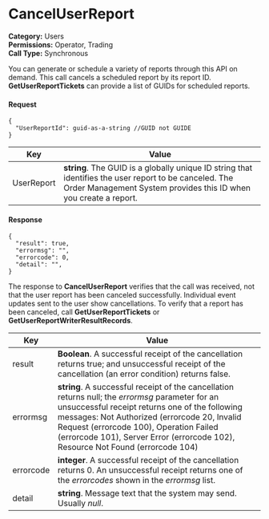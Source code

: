 # CancelUserReport

**Category:** Users\
**Permissions:** Operator, Trading\
**Call Type:** Synchronous

You can generate or schedule a variety of reports through this API on demand. This call cancels a scheduled report by its report ID. **GetUserReportTickets** can provide a list of GUIDs for scheduled reports.

#### Request <a href="#request" id="request"></a>

```
{
  "UserReportId": guid-as-a-string //GUID not GUIDE
}
```

| Key        | Value                                                                                                                                                                      |
| ---------- | -------------------------------------------------------------------------------------------------------------------------------------------------------------------------- |
| UserReport | **string**. The GUID is a globally unique ID string that identifies the user report to be canceled. The Order Management System provides this ID when you create a report. |

#### Response <a href="#response" id="response"></a>

```
{
  "result": true,
  "errormsg": "",
  "errorcode": 0,
  "detail": "",
}
```

The response to **CancelUserReport** verifies that the call was received, not that the user report has been canceled successfully. Individual event updates sent to the user show cancellations. To verify that a report has been canceled, call **GetUserReportTickets** or **GetUserReportWriterResultRecords**.

| Key       | Value                                                                                                                                                                                                                                                                                                                            |
| --------- | -------------------------------------------------------------------------------------------------------------------------------------------------------------------------------------------------------------------------------------------------------------------------------------------------------------------------------- |
| result    | **Boolean**. A successful receipt of the cancellation returns true; and unsuccessful receipt of the cancellation (an error condition) returns false.                                                                                                                                                                             |
| errormsg  | **string**. A successful receipt of the cancellation returns null; the _errormsg_ parameter for an unsuccessful receipt returns one of the following messages: Not Authorized (errorcode 20, Invalid Request (errorcode 100), Operation Failed (errorcode 101), Server Error (errorcode 102), Resource Not Found (errorcode 104) |
| errorcode | **integer**. A successful receipt of the cancellation returns 0. An unsuccessful receipt returns one of the _errorcodes_ shown in the _errormsg_ list.                                                                                                                                                                           |
| detail    | **string**. Message text that the system may send. Usually _null_.                                                                                                                                                                                                                                                               |
